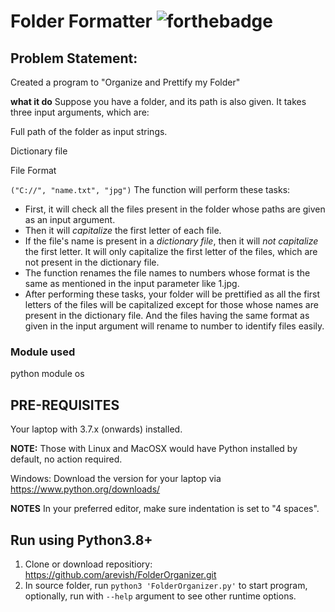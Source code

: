 # Folder Formatter    ![forthebadge](https://forthebadge.com/images/badges/made-with-python.svg)

## Problem Statement:
Created a program to "Organize and Prettify my Folder"

**what it do**
Suppose you have a folder, and its path is also given. It takes three input arguments, which are:

Full path of the folder as input strings.

Dictionary file

File Format

`("C://", "name.txt", "jpg")`
The function will perform these tasks:

* First, it will check all the files present in the folder whose paths are given as an input argument.
* Then it will *capitalize* the first letter of each file. 
* If the file's name is present in a *dictionary file*, then it will *not capitalize* the first letter. It will only capitalize the first letter of the files, which are not present in the dictionary file. 
* The function renames the file names to numbers whose format is the same as mentioned in the input parameter like 1.jpg.
* After performing these tasks, your folder will be prettified as all the first letters of the files will be capitalized except for those whose names are present in the dictionary file. And the files having the same format as given in the input argument will rename to number to identify files easily.

### Module used
python module os

## PRE-REQUISITES
Your laptop with 3.7.x (onwards) installed.

**NOTE:** Those with Linux and MacOSX would have Python installed by default, no action required.

Windows: Download the version for your laptop via https://www.python.org/downloads/

**NOTES**
In your preferred editor, make sure indentation is set to "4 spaces".

## Run using Python3.8+
1. Clone or download repositiory: https://github.com/arevish/FolderOrganizer.git
2. In source folder, run `python3 'FolderOrganizer.py'` to start program, optionally, run with `--help` argument to see other runtime options.

